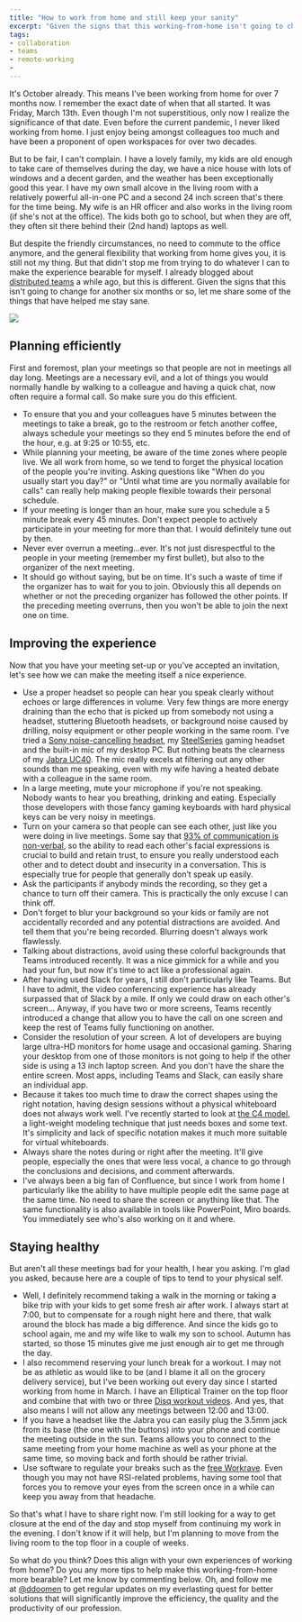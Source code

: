 ```yaml
---
title: "How to work from home and still keep your sanity"
excerpt: "Given the signs that this working-from-home isn't going to change for another six months or so, let me share some of the things that have helped me to stay sane"
tags:
- collaboration
- teams
- remote-working
- 
---
```


It's October already. This means I've been working from home for over 7 months now. I remember the exact date of when that all started. It was Friday, March 13th. Even though I'm not superstitious, only now I realize the significance of that date. Even before the current pandemic, I never liked working from home. I just enjoy being amongst colleagues too much and have been a proponent of open workspaces for over two decades. 

But to be fair, I can't complain. I have a lovely family, my kids are old enough to take care of themselves during the day, we have a nice house with lots of windows and a decent garden, and the weather has been exceptionally good this year. I have my own small alcove in the living room with a relatively powerful all-in-one PC and a second 24 inch screen that's there for the time being. My wife is an HR officer and also works in the living room (if she's not at the office). The kids both go to school, but when they are off, they often sit there behind their (2nd hand) laptops as well. 

But despite the friendly circumstances, no need to commute to the office anymore, and the general flexibility that working from home gives you, it is still not my thing. But that didn't stop me from trying to do whatever I can to make the experience bearable for myself. I already blogged about [distributed teams](https://www.continuousimprover.com/2019/03/c-9-tips-remote-teams.html) a while ago, but this is different. Given the signs that this isn't going to change for another six months or so, let me share some of the things that have helped me stay sane.

<img src="{{ site.url }}{{ site.baseurl }}/assets/images/posts/2020-10-13/luis-villasmil-mlVbMbxfWI4-unsplash.jpg" /> 

## Planning efficiently
First and foremost, plan your meetings so that people are not in meetings all day long. Meetings are a necessary evil, and a lot of things you would normally handle by walking to a colleague and having a quick chat, now often require a formal call. So make sure you do this efficient. 

* To ensure that you and your colleagues have 5 minutes between the meetings to take a break, go to the restroom or fetch another coffee, always schedule your meetings so they end 5 minutes before the end of the hour, e.g. at 9:25 or 10:55, etc.
* While planning your meeting, be aware of the time zones where people live. We all work from home, so we tend to forget the physical location of the people you're inviting. Asking questions like "When do you usually start you day?" or "Until what time are you normally available for calls" can really help making people flexible towards their personal schedule.
* If your meeting is longer than an hour, make sure you schedule a 5 minute break every 45 minutes. Don't expect people to actively participate in your meeting for more than that. I would definitely tune out by then. 
* Never ever overrun a meeting...ever. It's not just disrespectful to the people in your meeting (remember my first bullet), but also to the organizer of the next meeting. 
* It should go without saying, but be on time. It's such a waste of time if the organizer has to wait for you to join. Obviously this all depends on whether or not the preceding organizer has followed the other points. If the preceding meeting overruns, then you won't be able to join the next one on time. 

## Improving the experience
Now that you have your meeting set-up or you've accepted an invitation, let's see how we can make the meeting itself a nice experience. 

* Use a proper headset so people can hear you speak clearly without echoes or large differences in volume. Very few things are more energy draining than the echo that is picked up from somebody not using a headset, stuttering Bluetooth headsets, or background noise caused by drilling, noisy equipment or other people working in the same room. I've tried a [Sony noise-cancelling headset](https://www.whathifi.com/sony/wh-1000xm3/review), my [SteelSeries](https://steelseries.com/gaming-headsets/arctis-7) gaming headset and the built-in mic of my desktop PC. But nothing beats the clearness of my [Jabra UC40](https://www.jabra.com/business/office-headsets/jabra-evolve/jabra-evolve-40). The mic really excels at filtering out any other sounds than me speaking, even with my wife having a heated debate with a colleague in the same room. 
* In a large meeting, mute your microphone if you're not speaking. Nobody wants to hear you breathing, drinking and eating. Especially those developers with those fancy gaming keyboards with hard physical keys can be very noisy in meetings. 
* Turn on your camera so that people can see each other, just like you were doing in live meetings. Some say that [93% of communication is non-verbal](https://www.psychologytoday.com/us/blog/beyond-words/201109/is-nonverbal-communication-numbers-game), so the ability to read each other's facial expressions is crucial to build and retain trust, to ensure you really understood each other and to detect doubt and insecurity in a conversation. This is especially true for people that generally don’t speak up easily. 
* Ask the participants if anybody minds the recording, so they get a chance to turn off their camera. This is practically the only excuse I can think off. 
* Don't forget to blur your background so your kids or family are not accidentally recorded and any potential distractions are avoided. And tell them that you're being recorded. Blurring doesn't always work flawlessly. 
* Talking about distractions, avoid using these colorful backgrounds that Teams introduced recently. It was a nice gimmick for a while and you had your fun, but now it's time to act like a professional again. 
* After having used Slack for years, I still don't particularly like Teams. But I have to admit, the video conferencing experience has already surpassed that of Slack by a mile. If only we could draw on each other's screen… Anyway, if you have two or more screens, Teams recently introduced a change that allow you to have the call on one screen and keep the rest of Teams fully functioning on another. 
* Consider the resolution of your screen. A lot of developers are buying large ultra-HD monitors for home usage and occasional gaming. Sharing your desktop from one of those monitors is not going to help if the other side is using a 13 inch laptop screen. And you don't have the share the entire screen. Most apps, including Teams and Slack, can easily share an individual app. 
* Because it takes too much time to draw the correct shapes using the right notation, having design sessions without a physical whiteboard does not always work well. I've recently started to look at [the C4 model](https://c4model.com/), a light-weight modeling technique that just needs boxes and some text. It's simplicity and lack of specific notation makes it much more suitable for virtual whiteboards.
*  Always share the notes during or right after the meeting. It'll give people, especially the ones that were less vocal, a chance to go through the conclusions and decisions, and comment afterwards. 
*  I've always been a big fan of Confluence, but since I work from home I particularly like the ability to have multiple people edit the same page at the same time. No need to share the screen or anything like that. The same functionality is also available in tools like PowerPoint, Miro boards. You immediately see who's also working on it and where. 

## Staying healthy
But aren't all these meetings bad for your health, I hear you asking. I'm glad you asked, because here are a couple of tips to tend to your physical self. 

* Well, I definitely recommend taking a walk in the morning or taking a bike trip with your kids to get some fresh air after work. I always start at 7:00, but to compensate for a rough night here and there, that walk around the block has made a big difference. And since the kids go to school again, me and my wife like to walk my son to school. Autumn has started, so those 15 minutes give me just enough air to get me through the day.
* I also recommend reserving your lunch break for a workout. I may not be as athletic as would like to be (and I blame it all on the grocery delivery service), but I've been working out every day since I started working from home in March. I have an Elliptical Trainer on the top floor and combine that with two or three [Disq workout videos](https://nl.thedisq.com/). And yes, that also means I will not allow any meetings between 12:00 and 13:00.
* If you have a headset like the Jabra you can easily plug the 3.5mm jack from its base (the one with the buttons) into your phone and continue the meeting outside in the sun. Teams allows you to connect to the same meeting from your home machine as well as your phone at the same time, so moving back and forth should be rather trivial. 
* Use software to regulate your breaks such as the [free Workrave](https://workrave.org/). Even though you may not have RSI-related problems, having some tool that forces you to remove your eyes from the screen once in a while can keep you away from that headache.

So that's what I have to share right now. I'm still looking for a way to get closure at the end of the day and stop myself from continuing my work in the evening. I don't know if it will help, but I'm planning to move from the living room to the top floor in a couple of weeks. 

So what do you think? Does this align with your own experiences of working from home? Do you any more tips to help make this working-from-home more bearable? Let me know by commenting below. Oh, and follow me at [@ddoomen](https://twitter.com/ddoomen) to get regular updates on my everlasting quest for better solutions that will significantly improve the efficiency, the quality and the productivity of our profession.
